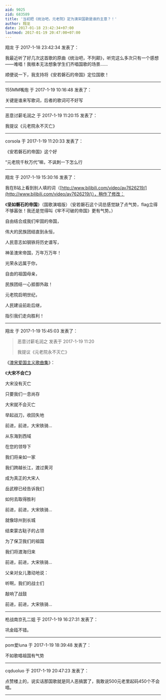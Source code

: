 ```yaml
---
aid: 9025
zid: 683589
title: '当初把《统治吧，元老院》定为澳宋国歌是谁的主意？！'
author: 翔龙
date: 2017-01-18 23:42:34+07:00
lastmod: 2017-01-19 20:47:00+07:00
---
```


翔龙 于 2017-1-18 23:42:34 发表了：

我最近听了好几次这首歌的原曲《统治吧，不列颠》，听完这么多次只有一个感想——难唱！我根本无法想象学生们齐唱国歌的场景……

顺便说一下，我支持将《安若磐石的帝国》定位国歌！

---------

155MM嘴炮 于 2017-1-19 10:16:48 发表了：

关键是谁来写歌词，后者的歌词可不好写

---------

恶意讨薪毛润之 于 2017-1-19 11:20:15 发表了：

我提议《元老院永不灭亡》

---------

corsola 于 2017-1-19 11:20:33 发表了：

《安若磐石的帝国》这个好

“元老院千秋万代”嘛，不讽刺一下怎么行

---------

翔龙 于 2017-1-19 15:30:16 发表了：

我在B站上看到别人填的词（[http://www.bilibili.com/video/av7626219/](http://www.bilibili.com/video/av7626219/)），稍作了修改：

《**坚如磐石的帝国**》（国歌演唱版）（安若磐石这个词总感觉缺了点气势，flag立得不够嚣张！我还是觉得叫《牢不可破的帝国》更有气势。）

自由结合成我们牢固的帝国，

伟大的民族团结直到永恒，

人民意志如钢铁将历史谱写，

神圣澳宋帝国，万年万万年！

光荣永远属于你，

自由的祖国母亲，

民族团结一心抵御外敌！

元老院启明世纪，

人民建设前赴后继，

指引我们走向胜利！

---------

翔龙 于 2017-1-19 15:45:03 发表了：

> 恶意讨薪毛润之 发表于 2017-1-19 11:20
> 
> 我提议《元老院永不灭亡》



《[澳宋爱国主义歌曲集](http://bbs.northernbbs.com/thread-665519-1-1.html)》：

《**大宋不会亡》**

大宋没有灭亡

只要我们一息尚存

大宋就不会灭亡

举起战刀，收回失地

前进，前进，大宋铁骑…

从东海到西域

在您的领导下

我们将亲如一家

我们跨越长江，渡过黄河

成为真正的大宋人

岳武穆已经告诉我们

如何去取得胜利

前进，前进，大宋铁骑…

就像琼州到长城

结束蒙古鞑子的占领

为了保卫我们的祖国

我们将渡海归来

前进，前进，大宋铁骑…

父亲对女儿激动地说：

听啊，我们的战士们

敲响了战鼓

前进，前进，大宋铁骑…

---------

枪战南京孔二姐 于 2017-1-19 16:27:31 发表了：

巩金瓯不错。

---------

pom爱luna 于 2017-1-19 18:39:48 发表了：

不如歌唱祖国有气势

---------

cqduoluo 于 2017-1-19 20:47:23 发表了：

点赞楼上的，说实话那国歌就是同人恶搞罢了，我敢说500元老里起码450个不会唱。

---------

